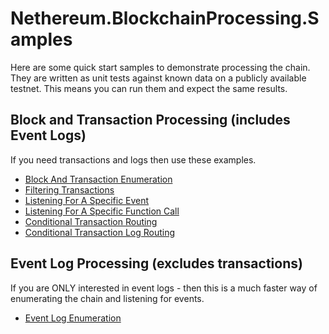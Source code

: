 ﻿# Nethereum.BlockchainProcessing.Samples

Here are some quick start samples to demonstrate processing the chain.
They are written as unit tests against known data on a publicly available testnet.
This means you can run them and expect the same results.

## Block and Transaction Processing (includes Event Logs)
If you need transactions and logs then use these examples.

* [Block And Transaction Enumeration](BlockAndTransactionEnumeration.cs)
* [Filtering Transactions](FilterTransactions.cs)
* [Listening For A Specific Event](ListeningForASpecificEvent.cs)
* [Listening For A Specific Function Call](ListeningForASpecificFunctionCall.cs)
* [Conditional Transaction Routing](ConditionalTransactionRouting.cs)
* [Conditional Transaction Log Routing](ConditionalTransactionLogRouting.cs)

## Event Log Processing (excludes transactions)
If you are ONLY interested in event logs - then this is a much faster way of enumerating the chain and listening for events.
* [Event Log Enumeration](EventLogEnumeration.cs)
